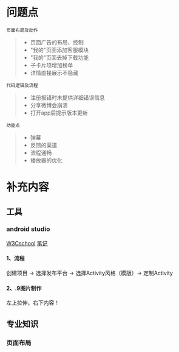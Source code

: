 # 问题点
    页面布局及动作
> * 页面广告的布局、控制
> * "我的"页面添加客服模块
> * "我的"页面去掉下载功能
> * 子卡片项增加榜单
> * 详情直接展示不隐藏


    代码逻辑及流程
> * 注册报错时未提供详细错误信息
> * 分享微博会崩溃
> * 打开app后提示版本更新


    功能点
> * 弹幕
> * 反馈的渠道
> * 流程通畅
> * 播放器的优化


# 补充内容
## 工具
### android studio
[W3Cschool](https://www.w3cschool.cn/androidstudio/)
[笔记](https://www.kancloud.cn/wizardforcel/w3school-android/100496)

#### 1、流程
创建项目 -> 选择发布平台 -> 选择Activity风格（模版）-> 定制Activity
#### 2、.9图片制作
左上拉伸，右下内容！

## 专业知识
### 页面布局
